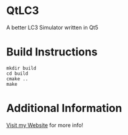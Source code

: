 # QtLC3
A better LC3 Simulator written in Qt5

# Build Instructions
    mkdir build
    cd build
    cmake ..
    make
# Additional Information

[Visit my Website](http://minionhut.com/blog/new-lc3-simulator) for more info!
